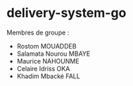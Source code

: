 # delivery-system-go
Membres de groupe :
- Rostom MOUADDEB
- Salamata Nourou MBAYE
- Maurice NAHOUNME
- Celaire Idriss OKA
- Khadim Mbacké FALL

